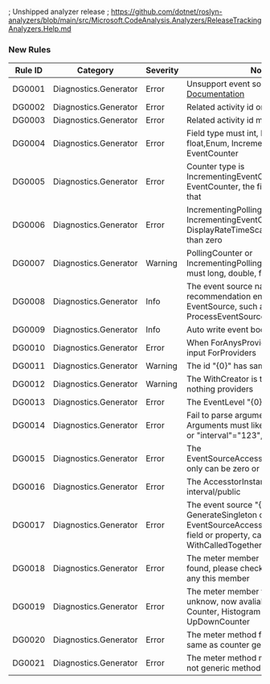 ﻿; Unshipped analyzer release
; https://github.com/dotnet/roslyn-analyzers/blob/main/src/Microsoft.CodeAnalysis.Analyzers/ReleaseTrackingAnalyzers.Help.md

### New Rules

Rule ID | Category | Severity | Notes
--------|----------|----------|-------
DG0001 | Diagnostics.Generator | Error | Unsupport event source type, [Documentation](https://learn.microsoft.com/en-us/dotnet/api/system.diagnostics.tracing.eventsource.writeeventcore?view=net-8.0)
DG0002 | Diagnostics.Generator | Error | Related activity id only one or zero
DG0003 | Diagnostics.Generator | Error | Related activity id must guid
DG0004 | Diagnostics.Generator | Error | Field type must int, long, double, float,Enum, IncrementingEventCounter, EventCounter
DG0005 | Diagnostics.Generator | Error | Counter type is IncrementingEventCounter, EventCounter, the field type must be that
DG0006 | Diagnostics.Generator | Error | IncrementingPollingCounter, IncrementingEventCounter must input DisplayRateTimeScaleMs and more than zero
DG0007 | Diagnostics.Generator | Warning | PollingCounter or IncrementingPollingCounter field type must long, double, float
DG0008 | Diagnostics.Generator | Info | The event source name recommendation end with EventSource, such as ProcessEventSource
DG0009 | Diagnostics.Generator | Info | Auto write event body
DG0010 | Diagnostics.Generator | Error | When ForAnysProviders=true, must input ForProviders
DG0011 | Diagnostics.Generator | Warning | The id \"{0}\" has same
DG0012 | Diagnostics.Generator | Warning | The WithCreator is true, but found nothing providers
DG0013 | Diagnostics.Generator | Error | The EventLevel \"{0}\" is not support
DG0014 | Diagnostics.Generator | Error | Fail to parse arguments \"{0}\", the Arguments must like interval=123,a1=2 or \"interval\"=\"123\",\"a1\"=\"2\"
DG0015 | Diagnostics.Generator | Error | The EventSourceAccesstorInstanceAttribute only can be zero or one
DG0016 | Diagnostics.Generator | Error | The AccesstorInstance must static interval/public
DG0017 | Diagnostics.Generator | Error | The event source \"{0}\" has no GenerateSingleton or tag EventSourceAccesstorInstanceAttribute field or property, can't set WithCalledTogetherExtensions = ture
DG0018 | Diagnostics.Generator | Error | The meter member \"{0}\" was not found, please check the type \"{1}\" has any this member
DG0019 | Diagnostics.Generator | Error | The meter member type \"{0}\" was unknow, now avaliable types is Counter, Histogram and UpDownCounter
DG0020 | Diagnostics.Generator | Error | The meter method first paramter must same as counter generic type \"{0}\"
DG0021 | Diagnostics.Generator | Error | The meter method must return void and not generic method